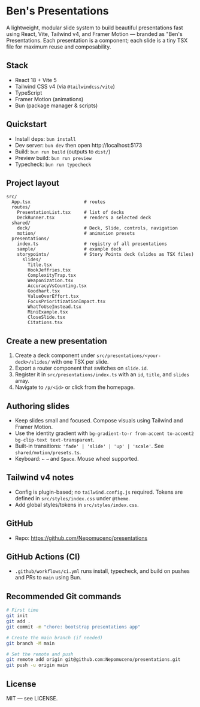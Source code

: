 # Ben's Presentations

A lightweight, modular slide system to build beautiful presentations fast using React, Vite, Tailwind v4, and Framer Motion — branded as "Ben's Presentations. Each presentation is a component; each slide is a tiny TSX file for maximum reuse and composability.

## Stack

- React 18 + Vite 5
- Tailwind CSS v4 (via `@tailwindcss/vite`)
- TypeScript
- Framer Motion (animations)
- Bun (package manager & scripts)

## Quickstart

- Install deps: `bun install`
- Dev server: `bun dev` then open http://localhost:5173
- Build: `bun run build` (outputs to `dist/`)
- Preview build: `bun run preview`
- Typecheck: `bun run typecheck`

## Project layout

```
src/
  App.tsx                    # routes
  routes/
    PresentationList.tsx     # list of decks
    DeckRunner.tsx           # renders a selected deck
  shared/
    deck/                    # Deck, Slide, controls, navigation
    motion/                  # animation presets
  presentations/
    index.ts                 # registry of all presentations
    sample/                  # example deck
    storypoints/             # Story Points deck (slides as TSX files)
      slides/
        Title.tsx
        HookJeffries.tsx
        ComplexityTrap.tsx
        Weaponization.tsx
        AccuracyVsCounting.tsx
        Goodhart.tsx
        ValueOverEffort.tsx
        FocusPrioritizationImpact.tsx
        WhatToUseInstead.tsx
        MiniExample.tsx
        CloseSlide.tsx
        Citations.tsx
```

## Create a new presentation

1. Create a deck component under `src/presentations/<your-deck>/slides/` with one TSX per slide.
2. Export a router component that switches on `slide.id`.
3. Register it in `src/presentations/index.ts` with an `id`, `title`, and `slides` array.
4. Navigate to `/p/<id>` or click from the homepage.

## Authoring slides

- Keep slides small and focused. Compose visuals using Tailwind and Framer Motion.
- Use the identity gradient with `bg-gradient-to-r from-accent to-accent2 bg-clip-text text-transparent`.
- Built-in transitions: `'fade' | 'slide' | 'up' | 'scale'`. See `shared/motion/presets.ts`.
- Keyboard: `←` `→` and `Space`. Mouse wheel supported.

## Tailwind v4 notes

- Config is plugin-based; no `tailwind.config.js` required. Tokens are defined in `src/styles/index.css` under `@theme`.
- Add global styles/tokens in `src/styles/index.css`.

## GitHub

- Repo: https://github.com/Nepomuceno/presentations

## GitHub Actions (CI)

- `.github/workflows/ci.yml` runs install, typecheck, and build on pushes and PRs to `main` using Bun.

## Recommended Git commands

```bash
# First time
git init
git add .
git commit -m "chore: bootstrap presentations app"

# Create the main branch (if needed)
git branch -M main

# Set the remote and push
git remote add origin git@github.com:Nepomuceno/presentations.git
git push -u origin main
```

## License

MIT — see LICENSE.
